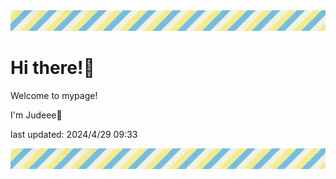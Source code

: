 <!-- Header image -->
<img src="./pokemon/pokemon_30.png" width="1000">

# Hi there!👋

Welcome to mypage!

I'm Judeee🐷

last updated: 2024/4/29 09:33

<!-- Footer image -->
<img src="./pokemon/pokemon_30.png" width="1000">
